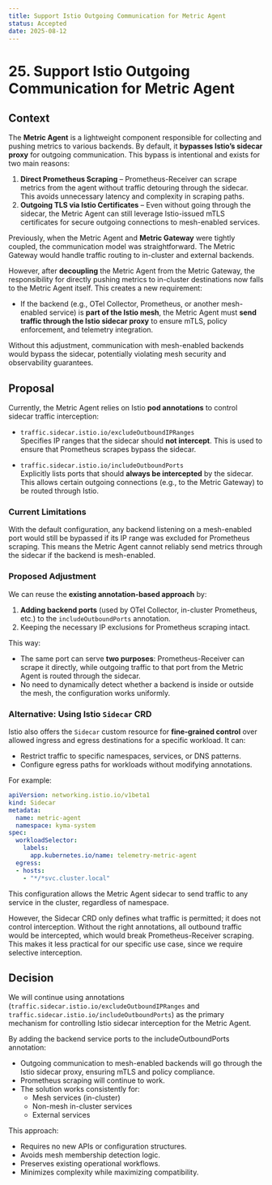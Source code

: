 ```yaml
---
title: Support Istio Outgoing Communication for Metric Agent
status: Accepted
date: 2025-08-12
---
```


# 25. Support Istio Outgoing Communication for Metric Agent

## Context

The **Metric Agent** is a lightweight component responsible for collecting and pushing metrics to various backends. By default, it **bypasses Istio’s sidecar proxy** for outgoing communication. 
This bypass is intentional and exists for two main reasons:

1. **Direct Prometheus Scraping** – Prometheus-Receiver can scrape metrics from the agent without traffic detouring through the sidecar. This avoids unnecessary latency and complexity in scraping paths.
2. **Outgoing TLS via Istio Certificates** – Even without going through the sidecar, the Metric Agent can still leverage Istio-issued mTLS certificates for secure outgoing connections to mesh-enabled services.

Previously, when the Metric Agent and **Metric Gateway** were tightly coupled, the communication model was straightforward. The Metric Gateway would handle traffic routing to in-cluster and external backends.

However, after **decoupling** the Metric Agent from the Metric Gateway, the responsibility for directly pushing metrics to in-cluster destinations now falls to the Metric Agent itself. This creates a new requirement:

- If the backend (e.g., OTel Collector, Prometheus, or another mesh-enabled service) is **part of the Istio mesh**, the Metric Agent must **send traffic through the Istio sidecar proxy** to ensure mTLS, policy enforcement, and telemetry integration.

Without this adjustment, communication with mesh-enabled backends would bypass the sidecar, potentially violating mesh security and observability guarantees.

## Proposal

Currently, the Metric Agent relies on Istio **pod annotations** to control sidecar traffic interception:

- `traffic.sidecar.istio.io/excludeOutboundIPRanges`  
  Specifies IP ranges that the sidecar should **not intercept**. This is used to ensure that Prometheus scrapes bypass the sidecar.

- `traffic.sidecar.istio.io/includeOutboundPorts`  
  Explicitly lists ports that should **always be intercepted** by the sidecar. This allows certain outgoing connections (e.g., to the Metric Gateway) to be routed through Istio.

### Current Limitations
With the default configuration, any backend listening on a mesh-enabled port would still be bypassed if its IP range was excluded for Prometheus scraping. 
This means the Metric Agent cannot reliably send metrics through the sidecar if the backend is mesh-enabled.

### Proposed Adjustment
We can reuse the **existing annotation-based approach** by:

1. **Adding backend ports** (used by OTel Collector, in-cluster Prometheus, etc.) to the `includeOutboundPorts` annotation.
2. Keeping the necessary IP exclusions for Prometheus scraping intact.

This way:
- The same port can serve **two purposes**: Prometheus-Receiver can scrape it directly, while outgoing traffic to that port from the Metric Agent is routed through the sidecar.
- No need to dynamically detect whether a backend is inside or outside the mesh, the configuration works uniformly.

### Alternative: Using Istio `Sidecar` CRD
Istio also offers the `Sidecar` custom resource for **fine-grained control** over allowed ingress and egress destinations for a specific workload. It can:
- Restrict traffic to specific namespaces, services, or DNS patterns.
- Configure egress paths for workloads without modifying annotations.

For example:

```yaml
apiVersion: networking.istio.io/v1beta1
kind: Sidecar
metadata:
  name: metric-agent
  namespace: kyma-system
spec:
  workloadSelector:
    labels:
      app.kubernetes.io/name: telemetry-metric-agent
  egress:
  - hosts:
    - "*/*svc.cluster.local"
```

This configuration allows the Metric Agent sidecar to send traffic to any service in the cluster, regardless of namespace.

However, the Sidecar CRD only defines what traffic is permitted; it does not control interception. Without the right annotations, all outbound traffic would be intercepted, which would break Prometheus-Receiver scraping. This makes it less practical for our specific use case, since we require selective interception.

## Decision
We will continue using annotations (`traffic.sidecar.istio.io/excludeOutboundIPRanges` and `traffic.sidecar.istio.io/includeOutboundPorts`) as the primary mechanism for controlling Istio sidecar interception for the Metric Agent.

By adding the backend service ports to the includeOutboundPorts annotation:

- Outgoing communication to mesh-enabled backends will go through the Istio sidecar proxy, ensuring mTLS and policy compliance.
- Prometheus scraping will continue to work.
- The solution works consistently for:
  - Mesh services (in-cluster)
  - Non-mesh in-cluster services 
  - External services

This approach:
- Requires no new APIs or configuration structures.
- Avoids mesh membership detection logic.
- Preserves existing operational workflows.
- Minimizes complexity while maximizing compatibility.
